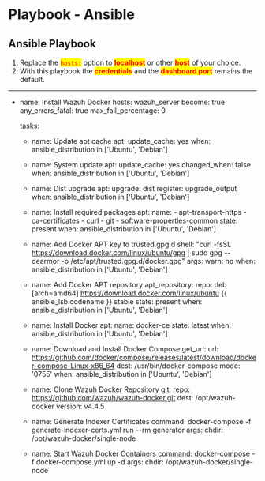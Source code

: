 # Playbook - Ansible

## Ansible Playbook

1. Replace the <mark style="color:red;">`hosts:`</mark> option to <mark style="color:red;">**localhost**</mark> or other <mark style="color:red;">**host**</mark> of your choice.
2. With this playbook the <mark style="color:red;">**credentials**</mark> and the <mark style="color:red;">**dashboard port**</mark> remains the default.

---

- name: Install Wazuh Docker
  hosts: wazuh_server
  become: true
  any_errors_fatal: true
  max_fail_percentage: 0

  tasks:
    - name: Update apt cache
      apt:
        update_cache: yes
      when: ansible_distribution in ['Ubuntu', 'Debian']

    - name: System update
      apt:
        update_cache: yes
      changed_when: false
      when: ansible_distribution in ['Ubuntu', 'Debian']

    - name: Dist upgrade
      apt:
        upgrade: dist
      register: upgrade_output
      when: ansible_distribution in ['Ubuntu', 'Debian']

    - name: Install required packages
      apt:
        name:
          - apt-transport-https
          - ca-certificates
          - curl
          - git
          - software-properties-common
        state: present
      when: ansible_distribution in ['Ubuntu', 'Debian']

    - name: Add Docker APT key to trusted.gpg.d
      shell: "curl -fsSL https://download.docker.com/linux/ubuntu/gpg | sudo gpg --dearmor -o /etc/apt/trusted.gpg.d/docker.gpg"
      args:
        warn: no
      when: ansible_distribution in ['Ubuntu', 'Debian']

    - name: Add Docker APT repository
      apt_repository:
        repo: deb [arch=amd64] https://download.docker.com/linux/ubuntu {{ ansible_lsb.codename }} stable
        state: present
      when: ansible_distribution in ['Ubuntu', 'Debian']

    - name: Install Docker
      apt:
        name: docker-ce
        state: latest
      when: ansible_distribution in ['Ubuntu', 'Debian']

    - name: Download and Install Docker Compose
      get_url:
        url: https://github.com/docker/compose/releases/latest/download/docker-compose-Linux-x86_64
        dest: /usr/bin/docker-compose
        mode: '0755'
      when: ansible_distribution in ['Ubuntu', 'Debian']

    - name: Clone Wazuh Docker Repository
      git:
        repo: https://github.com/wazuh/wazuh-docker.git
        dest: /opt/wazuh-docker
        version: v4.4.5

    - name: Generate Indexer Certificates
      command: docker-compose -f generate-indexer-certs.yml run --rm generator
      args:
        chdir: /opt/wazuh-docker/single-node

    - name: Start Wazuh Docker Containers
      command: docker-compose -f docker-compose.yml up -d
      args:
        chdir: /opt/wazuh-docker/single-node
